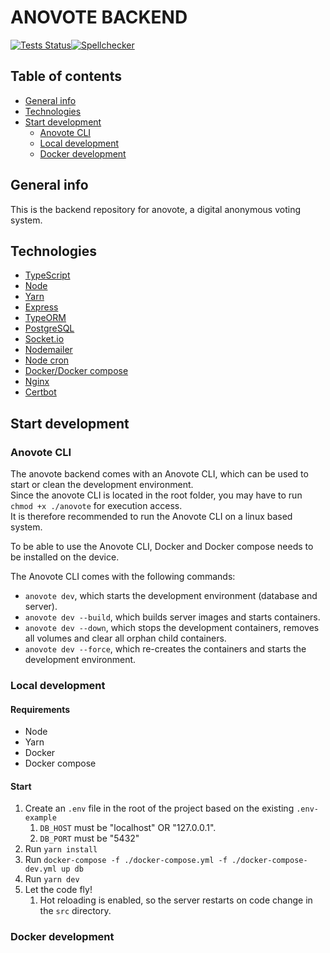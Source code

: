 # ANOVOTE BACKEND

[![Tests Status](https://github.com/anovote/backend/workflows/CI/badge.svg)](https://github.com/anovote/backend/actions)[![Spellchecker](https://github.com/anovote/backend/workflows/Spellchecker/badge.svg)](https://github.com/anovote/backend/actions)

## Table of contents

-   [General info](#general-info)
-   [Technologies](#technologies)
-   [Start development](#start-development)
    -   [Anovote CLI](#anovote-cli)
    -   [Local development](#local-development)
    -   [Docker development](#docker-development)

## General info

This is the backend repository for anovote, a digital anonymous voting system.

## Technologies

-   [TypeScript](https://www.typescriptlang.org/)
-   [Node](https://nodejs.org/en/)
-   [Yarn](https://yarnpkg.com/)
-   [Express](https://expressjs.com/)
-   [TypeORM](https://typeorm.io/#/)
-   [PostgreSQL](https://www.postgresql.org/)
-   [Socket.io](https://socket.io/)
-   [Nodemailer](https://nodemailer.com/about/)
-   [Node cron](https://www.npmjs.com/package/node-cron)
-   [Docker/Docker compose](https://www.docker.com/)
-   [Nginx](https://www.nginx.com/)
-   [Certbot](https://certbot.eff.org/)

## Start development

### Anovote CLI

The anovote backend comes with an Anovote CLI, which can be used to start or clean the development environment. \
Since the anovote CLI is located in the root folder, you may have to run `chmod +x ./anovote` for execution access. \
It is therefore recommended to run the Anovote CLI on a linux based system.

To be able to use the Anovote CLI, Docker and Docker compose needs to be installed on the device.

The Anovote CLI comes with the following commands:

-   `anovote dev`, which starts the development environment (database and server).
-   `anovote dev --build`, which builds server images and starts containers.
-   `anovote dev --down`, which stops the development containers, removes all volumes and clear all orphan child containers.
-   `anovote dev --force`, which re-creates the containers and starts the development environment.

### Local development

#### Requirements

-   Node
-   Yarn
-   Docker
-   Docker compose

#### Start

1. Create an `.env` file in the root of the project based on the existing `.env-example`
    1. `DB_HOST` must be "localhost" OR "127.0.0.1".
    2. `DB_PORT` must be "5432"
2. Run `yarn install`
3. Run `docker-compose -f ./docker-compose.yml -f ./docker-compose-dev.yml up db`
4. Run `yarn dev`
5. Let the code fly!
    1. Hot reloading is enabled, so the server restarts on code change in the `src` directory.

### Docker development

<!-- ## Anovote cli

The anovote CLI can be used to start or clean the development/production docker environment.

It is located in root directory, and may require execution access run > `chmod +x ./anovote`

### Commands

**Development**

`anovote dev` > starts development environment (db, server)

`anovote dev --build` > builds server image and starts containers (db, server)

`anovote dev --down` > stops development containers, removes all volumes and clear orphan child containers (All data in database is lost when running this command)

`anovote dev --force` > re-creates the containers and starts the environment

**Production**

**Commands available:**

`anovote prod` > starts production environment

`anovote prod --build` > builds server image, run tests, compiles typescript and creates a production image, the starts the containers (db, server)

`anovote prod --down` > stops production containers, removes all volumes and clear orphan child containers (All data in database is lost when running this command)

`anovote prod --force` > re-creates the containers and starts the environment

## Development

### Local

**Requirements**

-   Node
-   Yarn
-   Docker
-   Docker-compose

**Start**

1. Set .env variables in .env file in root see .env.example > some requirements
    1. DB_HOST must be localhost OR 127.0.0.1
    2. DB_PORT: 5432
2. run `yarn install`
3. run `docker-compose -f ./docker-compose.yml -f ./docker-compose-dev.yml up db`
4. run `yarn dev`
5. start coding
    1. Hot reloading is enabled so server restarts on code change in **src** directory

### Docker

-   Node (Optional)
-   Yarn (Optional)
-   Docker
-   Docker-compose

**Start**

1. Set .env variables in .env file in root see .env.example > some requirements
    1. DB_HOST must be anovote_database
    2. DB_PORT: 5432
2. run `./anovote dev --build`
    1. If image is already built run `./anovote dev`
    2. Might require execution permission > chmod +x ./anovote
3. (Optional) run `yarn install`
    1. This is only required for getting the types in the editor, not required for running as the container has its own node_modules folder
4. Start coding
    1. Hot reloading is enabled so server restarts on code change in **src** directory

## Production

### Local

**Requirements**

-   Node
-   Yarn
-   Docker
-   Docker-compose

**Start**

1. Set .env variables in .env file in root see .env.example > some requirements
    1. DB_HOST must be localhost OR 127.0.0.1
    2. DB_PORT: 5432
2. run `yarn install`
3. run `docker-compose -f ./docker-compose.yml -f ./docker-compose-prod.yml up db`
4. run `yarn test`
5. run `yarn build`
6. run `yarn prod`

### Docker

-   Node (Optional)
-   Yarn (Optional)
-   Docker
-   Docker-compose

**Start**

1. Set .env variables in .env file in root see .env.example > some requirements
    1. DB_HOST must be anovote_database
    2. DB_PORT: 5432
2. run `./anovote prod --build`
    1. If images is already built and no files have changed, run `./anovote prod`
    2. Might require execution permission > chmod +x ./anovote
       -->
